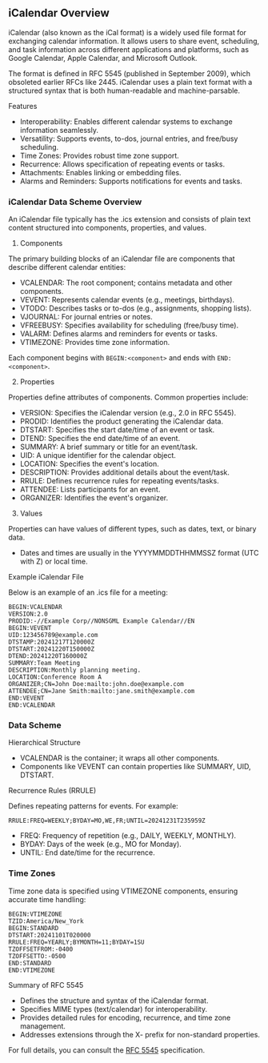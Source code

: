 
## iCalendar Overview

iCalendar (also known as the iCal format) is a widely used file format for exchanging calendar
information. It allows users to share event, scheduling, and task information across different
applications and platforms, such as Google Calendar, Apple Calendar, and Microsoft Outlook.

The format is defined in RFC 5545 (published in September 2009), which obsoleted earlier RFCs
like 2445. iCalendar uses a plain text format with a structured syntax that is both human-readable
and machine-parsable.

Features
- Interoperability: Enables different calendar systems to exchange information seamlessly.
- Versatility: Supports events, to-dos, journal entries, and free/busy scheduling.
- Time Zones: Provides robust time zone support.
- Recurrence: Allows specification of repeating events or tasks.
- Attachments: Enables linking or embedding files.
- Alarms and Reminders: Supports notifications for events and tasks.

### iCalendar Data Scheme Overview

An iCalendar file typically has the .ics extension and consists of plain text content
structured into components, properties, and values.

1. Components

The primary building blocks of an iCalendar file are components that describe different calendar entities:
- VCALENDAR: The root component; contains metadata and other components.
- VEVENT: Represents calendar events (e.g., meetings, birthdays).
- VTODO: Describes tasks or to-dos (e.g., assignments, shopping lists).
- VJOURNAL: For journal entries or notes.
- VFREEBUSY: Specifies availability for scheduling (free/busy time).
- VALARM: Defines alarms and reminders for events or tasks.
- VTIMEZONE: Provides time zone information.

Each component begins with `BEGIN:<component>` and ends with `END:<component>`.

2. Properties

Properties define attributes of components. Common properties include:
- VERSION: Specifies the iCalendar version (e.g., 2.0 in RFC 5545).
- PRODID: Identifies the product generating the iCalendar data.
- DTSTART: Specifies the start date/time of an event or task.
- DTEND: Specifies the end date/time of an event.
- SUMMARY: A brief summary or title for an event/task.
- UID: A unique identifier for the calendar object.
- LOCATION: Specifies the event's location.
- DESCRIPTION: Provides additional details about the event/task.
- RRULE: Defines recurrence rules for repeating events/tasks.
- ATTENDEE: Lists participants for an event.
- ORGANIZER: Identifies the event's organizer.

3. Values

Properties can have values of different types, such as dates, text, or binary data.
- Dates and times are usually in the YYYYMMDDTHHMMSSZ format (UTC with Z) or local time.

Example iCalendar File

Below is an example of an .ics file for a meeting:

```icalendar
BEGIN:VCALENDAR
VERSION:2.0
PRODID:-//Example Corp//NONSGML Example Calendar//EN
BEGIN:VEVENT
UID:123456789@example.com
DTSTAMP:20241217T120000Z
DTSTART:20241220T150000Z
DTEND:20241220T160000Z
SUMMARY:Team Meeting
DESCRIPTION:Monthly planning meeting.
LOCATION:Conference Room A
ORGANIZER;CN=John Doe:mailto:john.doe@example.com
ATTENDEE;CN=Jane Smith:mailto:jane.smith@example.com
END:VEVENT
END:VCALENDAR
```

### Data Scheme

Hierarchical Structure
- VCALENDAR is the container; it wraps all other components.
- Components like VEVENT can contain properties like SUMMARY, UID, DTSTART.

Recurrence Rules (RRULE)

Defines repeating patterns for events. For example:

```icalendar
RRULE:FREQ=WEEKLY;BYDAY=MO,WE,FR;UNTIL=20241231T235959Z
```

- FREQ: Frequency of repetition (e.g., DAILY, WEEKLY, MONTHLY).
- BYDAY: Days of the week (e.g., MO for Monday).
- UNTIL: End date/time for the recurrence.

### Time Zones

Time zone data is specified using VTIMEZONE components, ensuring accurate time handling:

```icalendar
BEGIN:VTIMEZONE
TZID:America/New_York
BEGIN:STANDARD
DTSTART:20241101T020000
RRULE:FREQ=YEARLY;BYMONTH=11;BYDAY=1SU
TZOFFSETFROM:-0400
TZOFFSETTO:-0500
END:STANDARD
END:VTIMEZONE
```

Summary of RFC 5545
- Defines the structure and syntax of the iCalendar format.
- Specifies MIME types (text/calendar) for interoperability.
- Provides detailed rules for encoding, recurrence, and time zone management.
- Addresses extensions through the X- prefix for non-standard properties.

For full details, you can consult the [RFC 5545](https://datatracker.ietf.org/doc/html/rfc5545) specification.
